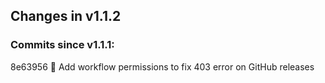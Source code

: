 ## Changes in v1.1.2

### Commits since v1.1.1:
8e63956 🔐 Add workflow permissions to fix 403 error on GitHub releases
